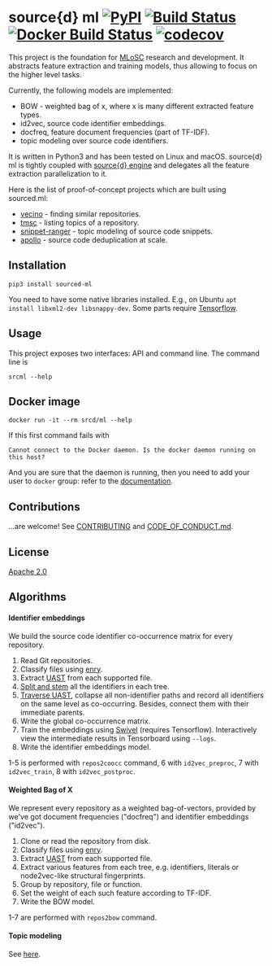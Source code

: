# source{d} ml [![PyPI](https://img.shields.io/pypi/v/sourcedml.svg)](https://pypi.python.org/pypi/sourcedml) [![Build Status](https://travis-ci.org/src-d/ml.svg)](https://travis-ci.org/src-d/ml) [![Docker Build Status](https://img.shields.io/docker/build/srcd/ml.svg)](https://hub.docker.com/r/srcd/ml) [![codecov](https://codecov.io/github/src-d/ml/coverage.svg?branch=develop)](https://codecov.io/gh/src-d/ml)

This project is the foundation for [MLoSC](https://github.com/src-d/awesome-machine-learning-on-source-code) research and development. It abstracts feature extraction and training models, thus allowing to focus on the higher level tasks.

Currently, the following models are implemented:

* BOW - weighted bag of x, where x is many different extracted feature types.
* id2vec, source code identifier embeddings.
* docfreq, feature document frequencies (part of TF-IDF).
* topic modeling over source code identifiers.

It is written in Python3 and has been tested on Linux and macOS.
source{d} ml is tightly coupled with [source{d} engine](https://engine.sourced.tech) and delegates
all the feature extraction parallelization to it.

Here is the list of proof-of-concept projects which are built using sourced.ml:

* [vecino](https://github.com/src-d/vecino) - finding similar repositories.
* [tmsc](https://github.com/src-d/tmsc) - listing topics of a repository.
* [snippet-ranger](https://github.com/src-d/snippet-ranger) - topic modeling of source code snippets.
* [apollo](https://github.com/src-d/apollo) - source code deduplication at scale.

## Installation

```
pip3 install sourced-ml
```

You need to have some native libraries installed. E.g., on Ubuntu `apt install libxml2-dev libsnappy-dev`.
Some parts require [Tensorflow](https://tensorflow.org).

## Usage

This project exposes two interfaces: API and command line. The command line is

```
srcml --help
```

## Docker image

```
docker run -it --rm srcd/ml --help
```

If this first command fails with

```
Cannot connect to the Docker daemon. Is the docker daemon running on this host?
```

And you are sure that the daemon is running, then you need to add your user to `docker` group:
refer to the [documentation](https://docs.docker.com/engine/installation/linux/linux-postinstall/#manage-docker-as-a-non-root-user).

## Contributions

...are welcome! See [CONTRIBUTING](CONTRIBUTING.md) and [CODE_OF_CONDUCT.md](CODE_OF_CONDUCT.md).

## License

[Apache 2.0](LICENSE.md)

## Algorithms

#### Identifier embeddings

We build the source code identifier co-occurrence matrix for every repository.

1. Read Git repositories.
2. Classify files using [enry](https://github.com/src-d/enry).
3. Extract [UAST](https://doc.bblf.sh/uast/specification.html) from each supported file.
4. [Split and stem](sourced/ml/algorithms/token_parser.py) all the identifiers in each tree.
5. [Traverse UAST](sourced/ml/transformers/coocc.py), collapse all non-identifier paths and record all
identifiers on the same level as co-occurring. Besides, connect them with their immediate parents.
6. Write the global co-occurrence matrix.
7. Train the embeddings using [Swivel](sourced/ml/algorithms/swivel.py) (requires Tensorflow). Interactively view
the intermediate results in Tensorboard using `--logs`.
8. Write the identifier embeddings model.

1-5 is performed with `repos2coocc` command, 6 with `id2vec_preproc`, 7 with `id2vec_train`,
8 with `id2vec_postproc`.

#### Weighted Bag of X

We represent every repository as a weighted bag-of-vectors, provided by we've got document
frequencies ("docfreq") and identifier embeddings ("id2vec").

1. Clone or read the repository from disk.
2. Classify files using [enry](https://github.com/src-d/enry).
3. Extract [UAST](https://doc.bblf.sh/uast/specification.html) from each supported file.
4. Extract various features from each tree, e.g. identifiers, literals or node2vec-like structural fingerprints.
5. Group by repository, file or function.
6. Set the weight of each such feature according to TF-IDF.
7. Write the BOW model.

1-7 are performed with `repos2bow` command.

#### Topic modeling

See [here](doc/topic_modeling.md).
